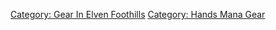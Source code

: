 [Category: Gear In Elven
Foothills](Category:_Gear_In_Elven_Foothills "wikilink") [Category:
Hands Mana Gear](Category:_Hands_Mana_Gear "wikilink")

